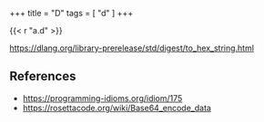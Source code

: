 +++
title = "D"
tags = [ "d" ]
+++

{{< r "a.d" >}}

<https://dlang.org/library-prerelease/std/digest/to_hex_string.html>

## References

- <https://programming-idioms.org/idiom/175>
- <https://rosettacode.org/wiki/Base64_encode_data>
